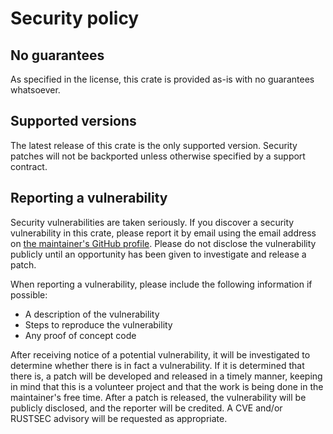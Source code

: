 # Security policy

## No guarantees

As specified in the license, this crate is provided as-is with no guarantees whatsoever.

## Supported versions

The latest release of this crate is the only supported version. Security patches will not be
backported unless otherwise specified by a support contract.

## Reporting a vulnerability

Security vulnerabilities are taken seriously. If you discover a security vulnerability in this
crate, please report it by email using the email address on [the maintainer's GitHub profile][gh].
Please do not disclose the vulnerability publicly until an opportunity has been given to investigate
and release a patch.

[gh]: https://github.com/jhpratt

When reporting a vulnerability, please include the following information if possible:

- A description of the vulnerability
- Steps to reproduce the vulnerability
- Any proof of concept code

After receiving notice of a potential vulnerability, it will be investigated to determine whether
there is in fact a vulnerability. If it is determined that there is, a patch will be developed and
released in a timely manner, keeping in mind that this is a volunteer project and that the work is
being done in the maintainer's free time. After a patch is released, the vulnerability will be
publicly disclosed, and the reporter will be credited. A CVE and/or RUSTSEC advisory will be
requested as appropriate.
